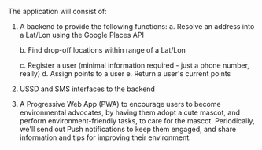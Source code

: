 The application will consist of:

1. A backend to provide the following functions: 
   a. Resolve an address into a Lat/Lon using the Google Places API
   
   b. Find drop-off locations within range of a Lat/Lon
   
   c. Register a user (minimal information required - just a phone number, really)
   d. Assign points to a user
   e. Return a user's current points
2. USSD and SMS interfaces to the backend
3. A Progressive Web App (PWA) to encourage users to become environmental advocates, 
   by having them adopt a cute mascot, and perform environment-friendly tasks, to care
   for the mascot. Periodically, we'll send out Push notifications to keep them engaged,
   and share information and tips for improving their environment.
